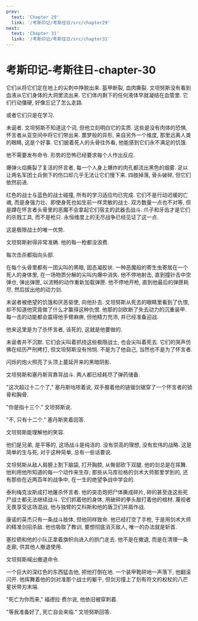 ```yaml
---
prev:
  text: 'Chapter 29'
  link: '/考斯印记/考斯往日/src/chapter29'
next:
  text: 'Chapter 31'
  link: '/考斯印记/考斯往日/src/chapter31'
---
```


# 考斯印记-考斯往日-chapter-30

它们从将它们定在地上的尖刺中挣脱出来. 盔甲断裂, 血肉撕裂. 文坦努斯没有看到血液从它们身体的大洞里流出来. 它们体内剩下的任何液体早就凝结在血管里. 它们行动僵硬, 好像忘记了怎么走路.

或者它们只是在学习.

未诞者. 文坦努斯不知道这个词, 但他立刻明白它的实质. 这些是没有肉体的恐惧, 怀言者从亚空间中将它们带出来. 噩梦般的异形, 来自另外一个维度, 那里远离人类的眼睛, 这是个好事. 它们披着死人的头骨往外看, 他能感到它们永不满足的饥饿.

他不需要发布命令. 形势的恐怖已经要求每个人作出反应.

爆弹火焰撕裂了复活的怀言者, 每一个人身上爆炸的肉孔都流出黑色的烟雾. 足以让两名军团士兵倒下的伤口却几乎无法让它们慢下来. 四肢掉落, 骨头破碎, 但它们依然前进.

红色的战士与蓝色的战士碰撞, 所有的学习适应均已完成. 它们不是行动迟缓的亡魂, 而是身强力壮、即使身死也如生前一样灵敏的战士. 双方数量一点也不对等, 但是蹲在怀言者头骨里的恶魔不会拿起它们宿主的武器去战斗. 爪子和牙齿才是它们的杀戮工具, 而不是枪只. 永恒维度上的无尽战争已经见证了这一点.

这是极限战士的唯一优势.

文坦努斯射得非常准确. 他的每一枪都没浪费.

每次击杀都指向头部.

在每个头骨里都有一团尖叫的黑暗, 固态凝胶状. 一种恶魔般的寄生虫寄居在一个死人的身体里, 在一场物质分解的尖叫内爆中消失. 他不停地射击, 直到撞针击中空弹仓, 弹出弹匣, 以流畅的动作重新加载弹匣. 他不停地开枪, 直到他最后的弹匣耗尽, 然后拔出他的动力剑.

未诞者被绝望的饥饿和厌恶驱使, 向他扑去. 文坦努斯从死去的眼睛里看到了仇恨, 却不知道他究竟做了什么才赢得这种仇恨. 他那的剑砍断了失去动力的沉重装甲. 每一击的动能都会震得他手臂麻痹, 但他精力充沛, 并已经准备迎战.

他来这里是为了杀怀言者, 该死的, 这就是他要做的.

未诞者并不沉默. 它们会尖叫着抓挠这些极限战士, 也会尖叫着死去. 它们的哭声仿佛在经历严刑拷打, 但文坦努斯没有怜悯. 不是为了他自己, 当然也不是为了怀言者.

闪烁的炮火照亮了头顶上蔓延开来的黑暗阴影.

文坦努斯和塞丹斯背靠背战斗. 两人都已经耗尽了弹药储备.

"这次超过十二个了," 塞丹斯咕哝着说, 双手握着他的链锯剑锯穿了一个怀言者的锁骨和胸骨.

"你是指十三个." 文坦努斯说.

"不, 只有十二个." 塞丹斯笑着回答.

文坦努斯能理解他的笑容.

他们是兄弟, 是平等的, 这场战斗是纯洁的. 没有崇高的理想, 没有宏伟的战略. 这是简单的生与死, 对于这种简单, 总有一些话要说.

文坦努斯从敌人肩膀上割下脑袋, 打开胸腔, 从臀部砍下双腿. 他的剑总是在挥舞. 他利用他所知道的每一个动作来生存; 那些从马库拉格的剑术大师那里学到的, 还有那些在近两百年的战争中, 在一生的绝望争战中学会的.

泰利梅克汝斯成打地屠杀怀言者. 他的突击炮把尸体撕成碎片, 碎的甚至连这些死尸战士都无法继续战斗. 它们抓着他的身体, 用破碎的拳头敲打着他的棺材. 蔑视者无畏享受这场混战, 他与独臂的艾科斯和他的盾卫们并肩作战.

康诺的英杰只有一条战斗肢体, 但他同样致命. 他已经打空了手枪, 于是用剑术大师的精准剑招杀敌. 他也吸取了教训, 要想彻底消灭敌人, 唯一的办法就是斩首.

塞拉顿和他的小队正拿着旗帜向进入的拱门走去. 他不是在撤退, 而是在清理一条走廊, 供其他人撤退使用.

文坦努斯喊出撤退命令.

一个巨大的深红色的东西猛击他, 把他打倒在地. 一个装甲靴砰地一声落下, 他翻滚闪开. 他挥舞着他的剑对准那个战士的躯干, 但剑刃撞上了刻有符文的权杖的八芒星状带刃末端.

"死亡为你而来," 福德拉·费尔说, 他依旧被穿刺着.

"等我准备好了, 死亡自会来临." 文坦努斯回答.
